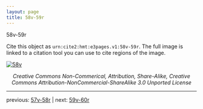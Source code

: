 ```yaml
---
layout: page
title: 58v-59r
---
```


58v-59r

Cite this object as `urn:cite2:hmt:e3pages.v1:58v-59r`.  The full image is linked to a citation tool you can use to cite regions of the image.

[![58v](http://www.homermultitext.org/iipsrv?IIIF=/project/homer/pyramidal/deepzoom/hmt/e3bifolio/v1/E3_58v_59r.tif/full/800,/0/default.jpg)](http://www.homermultitext.org/ict2/?urn=urn:cite2:hmt:e3bifolio.v1:E3_58v_59r) 

<p style="text-align: center; font-style: italic;">Creative Commons Non-Commerical, Attribution, Share-Alike, Creative Commons Attribution-NonCommercial-ShareAlike 3.0 Unported License</p>

---

previous: [57v-58r](../57v-58r/) | next: [59v-60r](../59v-60r/)